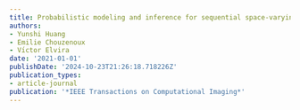 ```yaml
---
title: Probabilistic modeling and inference for sequential space-varying blur identification
authors:
- Yunshi Huang
- Emilie Chouzenoux
- Vı́ctor Elvira
date: '2021-01-01'
publishDate: '2024-10-23T21:26:18.718226Z'
publication_types:
- article-journal
publication: '*IEEE Transactions on Computational Imaging*'
---
```


